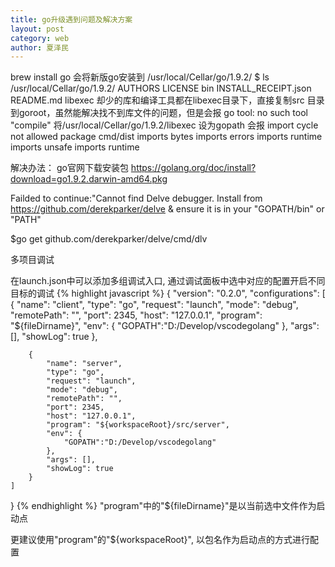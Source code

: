 ```yaml
---
title: go升级遇到问题及解决方案
layout: post
category: web
author: 夏泽民
---
```

<!-- more -->
<div class="container">
brew install  go
会将新版go安装到  /usr/local/Cellar/go/1.9.2/
$ ls /usr/local/Cellar/go/1.9.2/
AUTHORS			LICENSE			bin
INSTALL_RECEIPT.json	README.md		libexec
却少的库和编译工具都在libexec目录下，直接复制src 目录到goroot，虽然能解决找不到库文件的问题，但是会报
go tool: no such tool "compile"
将/usr/local/Cellar/go/1.9.2/libexec 设为gopath
会报
import cycle not allowed
package cmd/dist
    imports bytes
    imports errors
    imports runtime
    imports unsafe
    imports runtime
    
解决办法：
go官网下载安装包
https://golang.org/doc/install?download=go1.9.2.darwin-amd64.pkg

Failded to continue:"Cannot find Delve debugger. Install from https://github.com/derekparker/delve & ensure it is in your "GOPATH/bin" or "PATH"

$go get github.com/derekparker/delve/cmd/dlv

多项目调试

在launch.json中可以添加多组调试入口, 通过调试面板中选中对应的配置开启不同目标的调试
{% highlight javascript %}
{
    "version": "0.2.0",
    "configurations": [
        {
            "name": "client",
            "type": "go",
            "request": "launch",
            "mode": "debug",
            "remotePath": "",
            "port": 2345,
            "host": "127.0.0.1",
            "program": "${fileDirname}",
            "env": {
                "GOPATH":"D:/Develop/vscodegolang"
            },
            "args": [],
            "showLog": true
        },

        {
            "name": "server",
            "type": "go",
            "request": "launch",
            "mode": "debug",
            "remotePath": "",
            "port": 2345,
            "host": "127.0.0.1",
            "program": "${workspaceRoot}/src/server",
            "env": {
                "GOPATH":"D:/Develop/vscodegolang"
            },
            "args": [],
            "showLog": true
        }
    ]
}
{% endhighlight %}
"program"中的"${fileDirname}"是以当前选中文件作为启动点

更建议使用"program"的"${workspaceRoot}", 以包名作为启动点的方式进行配置
</div>
